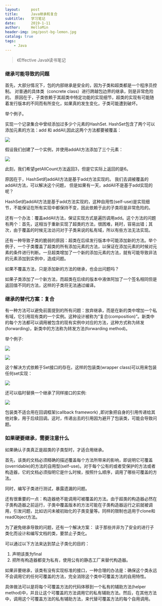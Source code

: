 ```yaml
---
layout:     post
title:      Java继承和复合
subtitle:   学习笔记
date:       2019-1-11
author:     HelloMin
header-img: img/post-bg-lemon.jpg
catalog: true
tags:
    - Java
---
```


> 《Effective Java》读书笔记

### 继承可能导致的问题
首先，大部分情况下，包的内部继承是安全的，因为子类和超类都是一个程序员控制。
对普通的具体类（concrete class）进行跨越包边界的继承，则是非常危险的。
原因在于，子类依赖于其超类中特定功能的实现细节，超类的实现有可能随着发行版本的不同而有所变化，如果真的发生变化，子类可能遭到破坏。

举个例子。

实现一个记录集合中曾经添加过多少个元素的HashSet. HashSet包含了两个可以添加元素的方法：add 和 addAll,因此这两个方法都要被覆盖：

![](https://upload-images.jianshu.io/upload_images/311072-1b0f278b8ea32d2d.jpeg?imageMogr2/auto-orient/strip%7CimageView2/2/w/1240)

假设我们创建了一个实例，并使用addAll方法添加了三个元素：

![](https://upload-images.jianshu.io/upload_images/311072-c8550e9d4f878d1d.jpeg?imageMogr2/auto-orient/strip%7CimageView2/2/w/1240)

此刻，我们希望getAllCount方法返回3，但是它实际上返回的是6。

原因在于，HashSet的addAll方法是基于add方法实现的。
我们去调被覆盖的addAll方法，可以解决这个问题， 但是如果有一天，addAll不是基于add实现的呢？

HashSet的addAll方法是基于add方法实现的，这种自用性(self-use)是实现细节，不能保证在所有实现中都保持不变，因此依赖于此的子类将是非常危险的。

还有一个办法：覆盖addAll方法，保证实现方式是遍历调用add。这个方法的问题有两个：首先，这相当于重新实现了超类的方法，很困难，耗时，容易出错；其次，由于覆盖的时候无法访问对于子类来说的私有域，所以有些方法无法实现。

还有一种导致子类的脆弱的原因：超类在后续发行版本中可能添加新的方法。举个例子，一个子类覆盖了超类的所有添加元素的方法，以保证在添加元素的时候对元素的条件进行判断。一旦超类增加了一个新的添加元素的方法，就有可能导致非法的元素添加到实例中，造成问题。

如果不覆盖方法，只是添加新的方法的继承，也会出问题吗？

如果子类添加了一个新方法，而超类在后续的版本中液体阿加了一个签名相同但是返回值不同的方法，这样的子类将无法通过编译。

### 继承的替代方案：复合
有一种方法可以避免前面提到的所有问题：放弃继承，而是在新的类中增加一个私有域，它引用现有类的一个实例。这种设计被称为“复合(composition)”。新类中的每个方法都可以调用被包含的现有实例中对应的方法，这种方式称为转发(forwarding)，新类中的方法称为转发方法(forwarding method)。

举个例子:

![](https://upload-images.jianshu.io/upload_images/311072-40e5cc9682630f52.jpeg?imageMogr2/auto-orient/strip%7CimageView2/2/w/1240)

![](https://upload-images.jianshu.io/upload_images/311072-b3dc02d68c313945.jpeg?imageMogr2/auto-orient/strip%7CimageView2/2/w/1240)

这个解决方式依赖于Set接口的存在。这样的包装类(wrapper class)可以用来包装任何set实现：

![](https://upload-images.jianshu.io/upload_images/311072-8d4a8e6a1125899f.jpeg?imageMogr2/auto-orient/strip%7CimageView2/2/w/1240)

还可以临时替换一个继承了同样接口的实例:

![](https://upload-images.jianshu.io/upload_images/311072-170ec45963846ca9.jpeg?imageMogr2/auto-orient/strip%7CimageView2/2/w/1240)

包装类不适合用在回调框架(callback framework) ,即对象把自身的引用传递给其他对象，用于后续回调。这时，传递出去的引用因为避开了包装类，可能会导致问题。
 ### 如果硬要继承，需要注意什么
如果确认子类真正是超类的子类型时，才适合用继承。

首先，该类的文档必须精确的描述覆盖每个方法所带来的影响，即说明它可覆盖(overridable)的方法的自用型(self-use)。对于每个公有的或者受保护的方法或者构造器，它的文档必须指明它是什么时候，按照什么顺序，调用了哪些可覆盖的方法。

同时，编写子类进行测试，暴露遗漏的问题。

还有很重要的一点：构造器绝不能调用可被覆盖的方法。由于超类的构造器必然在子类构造器之前运行，子类中覆盖版本的方法可能在子类构造器运行之前就被调用，引发问题，比如访问未被初始化的子类变量等。同样的限制也适用于clone和readObject方法。

为了避免继承导致的问题，还有一个解决方案：
读于那些并非为了安全的进行子类化而设计和编写文档的类，要禁止子类化。

可以通过以下方法来达到禁止子类化的目的：

1. 声明该类为final
2. 把所有构造器都变为私有，使用公有的静态工厂来替代构造器。

如果非要继承，该类有没有实现标准的接口，一种合理的办法是：确保这个类永远不会调用它的任何可覆盖的方法，完全消除这个类中可覆盖方法的自用特性。

具体做法可以是将每个可覆盖方法的代码体移到一个私有的辅助方法(helper method)中，并且让这个可覆盖的方法调用它的私有辅助方法。然后，在其他方法中，调用这个可覆盖方法的私有辅助方法，来代替可覆盖方法的每个自用调用。
